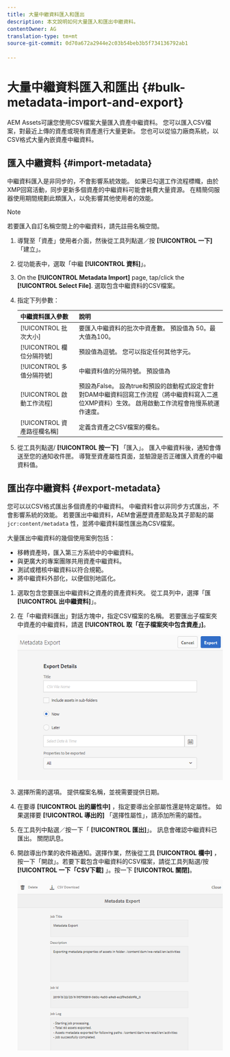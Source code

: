 ```yaml
---
title: 大量中繼資料匯入和匯出
description: 本文說明如何大量匯入和匯出中繼資料。
contentOwner: AG
translation-type: tm+mt
source-git-commit: 0d70a672a2944e2c03b54beb3b5f734136792ab1

---
```



# 大量中繼資料匯入和匯出 {#bulk-metadata-import-and-export}

AEM Assets可讓您使用CSV檔案大量匯入資產中繼資料。 您可以匯入CSV檔案，對最近上傳的資產或現有資產進行大量更新。 您也可以從協力廠商系統，以CSV格式大量內嵌資產中繼資料。

## 匯入中繼資料 {#import-metadata}

中繼資料匯入是非同步的，不會影響系統效能。 如果已勾選工作流程標幟，由於XMP回寫活動，同步更新多個資產的中繼資料可能會耗費大量資源。 在精簡伺服器使用期間規劃此類匯入，以免影響其他使用者的效能。

>[!NOTE]
>
>若要匯入自訂名稱空間上的中繼資料，請先註冊名稱空間。

1. 導覽至「資產」使用者介面，然後從工具列點選／按 **[!UICONTROL 一下]** 「建立」。
1. 從功能表中，選取「中繼 **[!UICONTROL 資料]**」。
1. On the **[!UICONTROL Metadata Import]** page, tap/click the **[!UICONTROL Select File]**.  選取包含中繼資料的CSV檔案。
1. 指定下列參數：

   | 中繼資料匯入參數 | 說明 |
   |:---|:---|
   | [!UICONTROL 批次大小] | 要匯入中繼資料的批次中資產數。 預設值為 50。最大值為100。 |
   | [!UICONTROL 欄位分隔符號] | 預設值為逗號。 您可以指定任何其他字元。 |
   | [!UICONTROL 多值分隔符號] | 中繼資料值的分隔符號。 預設值為 | . |
   | [!UICONTROL 啟動工作流程] | 預設為False。 設為true和預設的啟動程式設定會針對DAM中繼資料回寫工作流程（將中繼資料寫入二進位XMP資料）生效。 啟用啟動工作流程會拖慢系統運作速度。 |
   | [!UICONTROL 資產路徑欄名稱] | 定義含資產之CSV檔案的欄名。 |

1. 從工具列點選/ **[!UICONTROL 按一下]** 「匯入」。 匯入中繼資料後，通知會傳送至您的通知收件匣。 導覽至資產屬性頁面，並驗證是否正確匯入資產的中繼資料值。

<!-- TBD: Format characters in the table using backticks and add UICONTROL after table is converted to MD
-->

## 匯出存中繼資料 {#export-metadata}

您可以以CSV格式匯出多個資產的中繼資料。 中繼資料會以非同步方式匯出，不會影響系統的效能。 若要匯出中繼資料，AEM會遍歷資產節點及其子節點的屬 `jcr:content/metadata` 性，並將中繼資料屬性匯出為CSV檔案。

大量匯出中繼資料的幾個使用案例包括：

* 移轉資產時，匯入第三方系統中的中繼資料。
* 與更廣大的專案團隊共用資產中繼資料。
* 測試或稽核中繼資料以符合規範。
* 將中繼資料外部化，以便個別地區化。

1. 選取包含您要匯出中繼資料之資產的資產資料夾。 從工具列中，選擇「匯 **[!UICONTROL 出中繼資料]**」。

1. 在「中繼資料匯出」對話方塊中，指定CSV檔案的名稱。 若要匯出子檔案夾中資產的中繼資料，請選 **[!UICONTROL 取「在子檔案夾中包含資產」]**。

   ![export_metadata_page](assets/export_metadata_page.png)

1. 選擇所需的選項。 提供檔案名稱，並視需要提供日期。
1. 在要導 **[!UICONTROL 出的屬性中]** ，指定要導出全部屬性還是特定屬性。 如果選擇要 **[!UICONTROL 導出的]** 「選擇性屬性」，請添加所需的屬性。

1. 在工具列中點選／按一下「 **[!UICONTROL 匯出]**」。 訊息會確認中繼資料已匯出。 關閉訊息。

1. 開啟導出作業的收件箱通知。選擇作業，然後從工具 **[!UICONTROL 欄中]** ，按一下「開啟」。若要下載包含中繼資料的CSV檔案，請從工具列點選/按 **[!UICONTROL 一下「CSV下載]** 」。按一下 **[!UICONTROL 關閉]**。

   ![csv_download](assets/csv_download.png)
